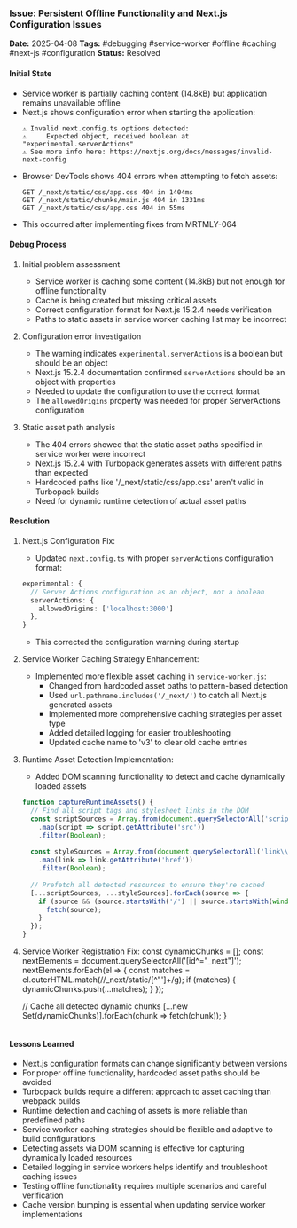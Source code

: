 ### Issue: Persistent Offline Functionality and Next.js Configuration Issues
**Date:** 2025-04-08
**Tags:** #debugging #service-worker #offline #caching #next-js #configuration
**Status:** Resolved

#### Initial State
- Service worker is partially caching content (14.8kB) but application remains unavailable offline
- Next.js shows configuration error when starting the application:
  ```
  ⚠ Invalid next.config.ts options detected: 
  ⚠     Expected object, received boolean at "experimental.serverActions"
  ⚠ See more info here: https://nextjs.org/docs/messages/invalid-next-config
  ```
- Browser DevTools shows 404 errors when attempting to fetch assets:
  ```
  GET /_next/static/css/app.css 404 in 1404ms
  GET /_next/static/chunks/main.js 404 in 1331ms
  GET /_next/static/css/app.css 404 in 55ms
  ```
- This occurred after implementing fixes from MRTMLY-064

#### Debug Process
1. Initial problem assessment
   - Service worker is caching some content (14.8kB) but not enough for offline functionality
   - Cache is being created but missing critical assets
   - Correct configuration format for Next.js 15.2.4 needs verification
   - Paths to static assets in service worker caching list may be incorrect

2. Configuration error investigation
   - The warning indicates `experimental.serverActions` is a boolean but should be an object
   - Next.js 15.2.4 documentation confirmed `serverActions` should be an object with properties
   - Needed to update the configuration to use the correct format
   - The `allowedOrigins` property was needed for proper ServerActions configuration

3. Static asset path analysis
   - The 404 errors showed that the static asset paths specified in service worker were incorrect
   - Next.js 15.2.4 with Turbopack generates assets with different paths than expected
   - Hardcoded paths like '/_next/static/css/app.css' aren't valid in Turbopack builds
   - Need for dynamic runtime detection of actual asset paths

#### Resolution
1. Next.js Configuration Fix:
   - Updated `next.config.ts` with proper `serverActions` configuration format:
   ```typescript
   experimental: {
     // Server Actions configuration as an object, not a boolean
     serverActions: {
       allowedOrigins: ['localhost:3000']
     },
   }
   ```
   - This corrected the configuration warning during startup

2. Service Worker Caching Strategy Enhancement:
   - Implemented more flexible asset caching in `service-worker.js`:
     - Changed from hardcoded asset paths to pattern-based detection
     - Used `url.pathname.includes('/_next/')` to catch all Next.js generated assets
     - Implemented more comprehensive caching strategies per asset type
     - Added detailed logging for easier troubleshooting
     - Updated cache name to 'v3' to clear old cache entries

3. Runtime Asset Detection Implementation:
   - Added DOM scanning functionality to detect and cache dynamically loaded assets

   ```javascript
   function captureRuntimeAssets() {
     // Find all script tags and stylesheet links in the DOM
     const scriptSources = Array.from(document.querySelectorAll('script[src]'))
       .map(script => script.getAttribute('src'))
       .filter(Boolean);
     
     const styleSources = Array.from(document.querySelectorAll('link\\[rel="stylesheet"\\]\\[href\\]'))
       .map(link => link.getAttribute('href'))
       .filter(Boolean);
     
     // Prefetch all detected resources to ensure they're cached
     [...scriptSources, ...styleSources].forEach(source => {
       if (source && (source.startsWith('/') || source.startsWith(window.location.origin))) {
         fetch(source);
       }
     });
   }
   ```

4. Service Worker Registration Fix:
     const dynamicChunks = [];
     const nextElements = document.querySelectorAll('[id^="_next"]');
     nextElements.forEach(el => {
       const matches = el.outerHTML.match(/\/_next\/static\/[^"']+/g);
       if (matches) {
         dynamicChunks.push(...matches);
       }
     });
     
     // Cache all detected dynamic chunks
     [...new Set(dynamicChunks)].forEach(chunk => fetch(chunk));
   }
   ```

#### Lessons Learned
- Next.js configuration formats can change significantly between versions
- For proper offline functionality, hardcoded asset paths should be avoided
- Turbopack builds require a different approach to asset caching than webpack builds
- Runtime detection and caching of assets is more reliable than predefined paths
- Service worker caching strategies should be flexible and adaptive to build configurations
- Detecting assets via DOM scanning is effective for capturing dynamically loaded resources
- Detailed logging in service workers helps identify and troubleshoot caching issues
- Testing offline functionality requires multiple scenarios and careful verification
- Cache version bumping is essential when updating service worker implementations